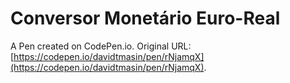 # Conversor Monetário Euro-Real

A Pen created on CodePen.io. Original URL: [https://codepen.io/davidtmasin/pen/rNjamqX](https://codepen.io/davidtmasin/pen/rNjamqX).


